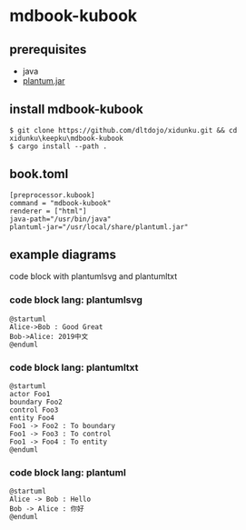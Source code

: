 # mdbook-kubook

## prerequisites

- java
- [plantum.jar](https://plantuml.com/zh/download)

## install mdbook-kubook

```
$ git clone https://github.com/dltdojo/xidunku.git && cd xidunku\keepku\mdbook-kubook
$ cargo install --path .
```

## book.toml

```
[preprocessor.kubook]
command = "mdbook-kubook"
renderer = ["html"]
java-path="/usr/bin/java"
plantuml-jar="/usr/local/share/plantuml.jar"
```

## example diagrams

code block with plantumlsvg and plantumltxt

### code block lang: plantumlsvg

```plantumlsvg
@startuml
Alice->Bob : Good Great
Bob->Alice: 2019中文
@enduml
```

### code block lang: plantumltxt


```plantumltxt
@startuml
actor Foo1
boundary Foo2
control Foo3
entity Foo4
Foo1 -> Foo2 : To boundary
Foo1 -> Foo3 : To control
Foo1 -> Foo4 : To entity
@enduml
```

### code block lang: plantuml

```plantuml
@startuml
Alice -> Bob : Hello
Bob -> Alice : 你好
@enduml
```
